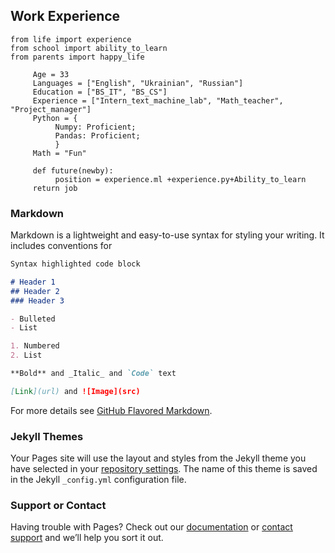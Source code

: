 ## Work Experience

```  
from life import experience
from school import ability_to_learn
from parents import happy_life
     
     Age = 33
     Languages = ["English", "Ukrainian", "Russian"]
     Education = ["BS_IT", "BS_CS"]
     Experience = ["Intern_text_machine_lab", "Math_teacher", "Project_manager"]
     Python = {
          Numpy: Proficient;
          Pandas: Proficient;
          }
     Math = "Fun"
     
     def future(newby):
          position = experience.ml +experience.py+Ability_to_learn
     return job
```

### Markdown

Markdown is a lightweight and easy-to-use syntax for styling your writing. It includes conventions for

```markdown
Syntax highlighted code block

# Header 1
## Header 2
### Header 3

- Bulleted
- List

1. Numbered
2. List

**Bold** and _Italic_ and `Code` text

[Link](url) and ![Image](src)
```

For more details see [GitHub Flavored Markdown](https://guides.github.com/features/mastering-markdown/).

### Jekyll Themes

Your Pages site will use the layout and styles from the Jekyll theme you have selected in your [repository settings](https://github.com/khaychuk/page1/settings). The name of this theme is saved in the Jekyll `_config.yml` configuration file.

### Support or Contact

Having trouble with Pages? Check out our [documentation](https://help.github.com/categories/github-pages-basics/) or [contact support](https://github.com/contact) and we’ll help you sort it out.
